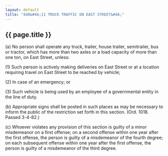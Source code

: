 ```yaml
---
layout: default 
title: "440&#46;11 TRUCK TRAFFIC ON EAST STREET&#46;"
---
```


{{ page.title }}
----------------

​(a) No person shall operate any truck, trailer, house trailer,
semitrailer, bus or tractor, which has more than two axles or a load
capacity of more than one ton, on East Street, unless:

​(1) Such person is actively making deliveries on East Street or at a
location requiring travel on East Street to be reached by vehicle;

​(2) In case of an emergency; or

​(3) Such vehicle is being used by an employee of a governmental entity
in the line of duty.

​(b) Appropriate signs shall be posted in such places as may be
necessary to inform the public of the restriction set forth in this
section. (Ord. 1018. Passed 3-4-82.)

​(c) Whoever violates any provision of this section is guilty of a minor
misdemeanor on a first offense; on a second offense within one year
after the first offense, the person is guilty of a misdemeanor of the
fourth degree; on each subsequent offense within one year after the
first offense, the person is guilty of a misdemeanor of the third
degree.
